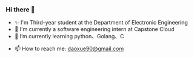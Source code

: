 ### Hi there 👋


<!-- **daoxuewu/daoxuewu** is a ✨ _special_ ✨ repository because its `README.md` (this file) appears on your GitHub profile. -->

- ✨ I'm Third-year student at the Department of Electronic Engineering
- 🔭 I'm currently a software engineering intern at Capstone Cloud
- 🌱 I’m currently learning python、Golang、C
<!-- - 👯 I’m looking to collaborate on ...
- 🤔 I’m looking for help with ...
- 💬 Ask me about ... -->
- 📫 How to reach me: daoxue90@gmail.com
<!-- - 😄 Pronouns: ...
- ⚡ Fun fact: ... -->


